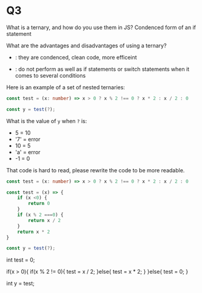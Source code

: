 # Q3

What is a ternary, and how do you use them in JS?
Condenced form of an if statement

What are the advantages and disadvantages of using a ternary?
 + : they are condenced, clean code, more efficeint 
 - : do not perform as well as if statements or switch statements when it comes to several conditions

Here is an example of a set of nested ternaries:
```ts
const test = (x: number) => x > 0 ? x % 2 !== 0 ? x * 2 : x / 2 : 0

const y = test(?);
``` 

What is the value of `y` when `?` is:
* 5 = 10
* '7' = error
* 10 = 5
* 'a' = error
* -1 = 0

That code is hard to read, please rewrite the code to be more readable.
```ts
const test = (x: number) => x > 0 ? x % 2 !== 0 ? x * 2 : x / 2 : 0

const test = (x) => {
    if (x <0) {
        return 0
    }
    if (x % 2 ===0) {
        return x / 2
    }
    return x * 2
}

const y = test(?);
```
int test = 0;

if(x > 0){
    if(x % 2 != 0){
        test = x / 2;
    }else{
        test = x * 2;
    }
}else{
    test = 0;
}

int y = test;
